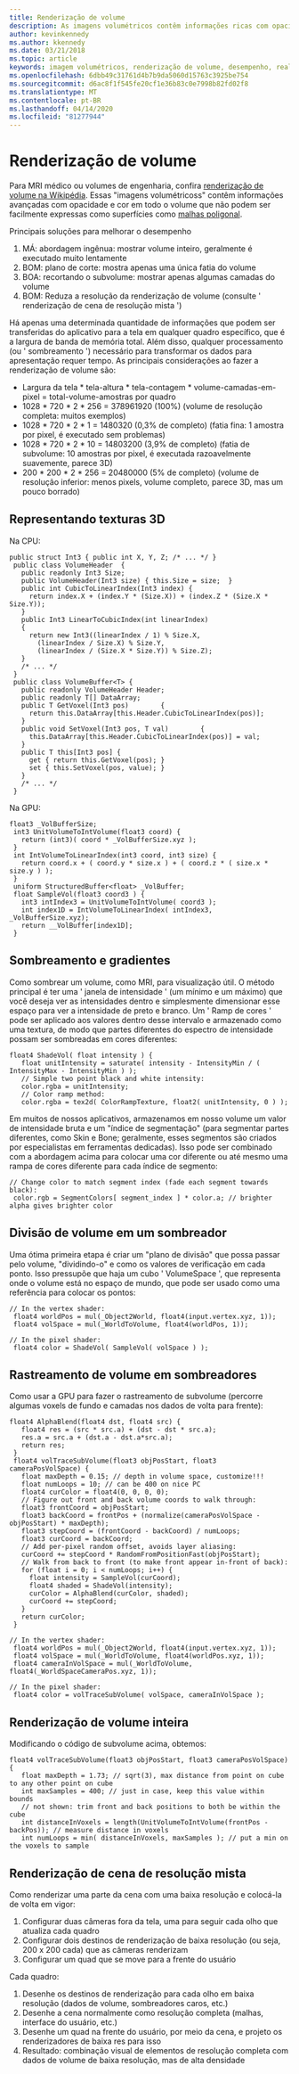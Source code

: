 ```yaml
---
title: Renderização de volume
description: As imagens volumétricos contêm informações ricas com opacidade e cores em todo o volume que não podem ser facilmente expressas como superfícies. Saiba como renderizar com eficiência imagens volumétricos dentro da realidade mista do Windows.
author: kevinkennedy
ms.author: kkennedy
ms.date: 03/21/2018
ms.topic: article
keywords: imagem volumétricos, renderização de volume, desempenho, realidade misturada
ms.openlocfilehash: 6dbb49c31761d4b7b9da5060d15763c3925be754
ms.sourcegitcommit: d6ac8f1f545fe20cf1e36b83c0e7998b82fd02f8
ms.translationtype: MT
ms.contentlocale: pt-BR
ms.lasthandoff: 04/14/2020
ms.locfileid: "81277944"
---
```

# <a name="volume-rendering"></a>Renderização de volume

Para MRI médico ou volumes de engenharia, confira [renderização de volume na Wikipédia](https://en.wikipedia.org/wiki/Volume_rendering). Essas "imagens volumétricoss" contêm informações avançadas com opacidade e cor em todo o volume que não podem ser facilmente expressas como superfícies como [malhas poligonal](https://en.wikipedia.org/wiki/Polygon_mesh).

Principais soluções para melhorar o desempenho
1. MÁ: abordagem ingênua: mostrar volume inteiro, geralmente é executado muito lentamente
2. BOM: plano de corte: mostra apenas uma única fatia do volume
3. BOA: recortando o subvolume: mostrar apenas algumas camadas do volume
4. BOM: Reduza a resolução da renderização de volume (consulte ' renderização de cena de resolução mista ')

Há apenas uma determinada quantidade de informações que podem ser transferidas do aplicativo para a tela em qualquer quadro específico, que é a largura de banda de memória total. Além disso, qualquer processamento (ou ' sombreamento ') necessário para transformar os dados para apresentação requer tempo. As principais considerações ao fazer a renderização de volume são:
* Largura da tela * tela-altura * tela-contagem * volume-camadas-em-pixel = total-volume-amostras por quadro
* 1028 * 720 * 2 * 256 = 378961920 (100%) (volume de resolução completa: muitos exemplos)
* 1028 * 720 * 2 * 1 = 1480320 (0,3% de completo) (fatia fina: 1 amostra por pixel, é executado sem problemas)
* 1028 * 720 * 2 * 10 = 14803200 (3,9% de completo) (fatia de subvolume: 10 amostras por pixel, é executada razoavelmente suavemente, parece 3D)
* 200 * 200 * 2 * 256 = 20480000 (5% de completo) (volume de resolução inferior: menos pixels, volume completo, parece 3D, mas um pouco borrado)

## <a name="representing-3d-textures"></a>Representando texturas 3D

Na CPU:

```
public struct Int3 { public int X, Y, Z; /* ... */ }
 public class VolumeHeader  {
   public readonly Int3 Size;
   public VolumeHeader(Int3 size) { this.Size = size;  }
   public int CubicToLinearIndex(Int3 index) {
     return index.X + (index.Y * (Size.X)) + (index.Z * (Size.X * Size.Y));
   }
   public Int3 LinearToCubicIndex(int linearIndex)
   {
     return new Int3((linearIndex / 1) % Size.X,
       (linearIndex / Size.X) % Size.Y,
       (linearIndex / (Size.X * Size.Y)) % Size.Z);
   }
   /* ... */
 }
 public class VolumeBuffer<T> {
   public readonly VolumeHeader Header;
   public readonly T[] DataArray;
   public T GetVoxel(Int3 pos)        {
     return this.DataArray[this.Header.CubicToLinearIndex(pos)];
   }
   public void SetVoxel(Int3 pos, T val)        {
     this.DataArray[this.Header.CubicToLinearIndex(pos)] = val;
   }
   public T this[Int3 pos] {
     get { return this.GetVoxel(pos); }
     set { this.SetVoxel(pos, value); }
   }
   /* ... */
 }
```

Na GPU:

```
float3 _VolBufferSize;
 int3 UnitVolumeToIntVolume(float3 coord) {
   return (int3)( coord * _VolBufferSize.xyz );
 }
 int IntVolumeToLinearIndex(int3 coord, int3 size) {
   return coord.x + ( coord.y * size.x ) + ( coord.z * ( size.x * size.y ) );
 }
 uniform StructuredBuffer<float> _VolBuffer;
 float SampleVol(float3 coord3 ) {
   int3 intIndex3 = UnitVolumeToIntVolume( coord3 );
   int index1D = IntVolumeToLinearIndex( intIndex3, _VolBufferSize.xyz);
   return __VolBuffer[index1D];
 }
```

## <a name="shading-and-gradients"></a>Sombreamento e gradientes

Como sombrear um volume, como MRI, para visualização útil. O método principal é ter uma ' janela de intensidade ' (um mínimo e um máximo) que você deseja ver as intensidades dentro e simplesmente dimensionar esse espaço para ver a intensidade de preto e branco. Um ' Ramp de cores ' pode ser aplicado aos valores dentro desse intervalo e armazenado como uma textura, de modo que partes diferentes do espectro de intensidade possam ser sombreadas em cores diferentes:

```
float4 ShadeVol( float intensity ) {
   float unitIntensity = saturate( intensity - IntensityMin / ( IntensityMax - IntensityMin ) );
   // Simple two point black and white intensity:
   color.rgba = unitIntensity;
   // Color ramp method:
   color.rgba = tex2d( ColorRampTexture, float2( unitIntensity, 0 ) );
```

Em muitos de nossos aplicativos, armazenamos em nosso volume um valor de intensidade bruta e um "índice de segmentação" (para segmentar partes diferentes, como Skin e Bone; geralmente, esses segmentos são criados por especialistas em ferramentas dedicadas). Isso pode ser combinado com a abordagem acima para colocar uma cor diferente ou até mesmo uma rampa de cores diferente para cada índice de segmento:

```
// Change color to match segment index (fade each segment towards black):
 color.rgb = SegmentColors[ segment_index ] * color.a; // brighter alpha gives brighter color
```

## <a name="volume-slicing-in-a-shader"></a>Divisão de volume em um sombreador

Uma ótima primeira etapa é criar um "plano de divisão" que possa passar pelo volume, "dividindo-o" e como os valores de verificação em cada ponto. Isso pressupõe que haja um cubo ' VolumeSpace ', que representa onde o volume está no espaço de mundo, que pode ser usado como uma referência para colocar os pontos:

```
// In the vertex shader:
 float4 worldPos = mul(_Object2World, float4(input.vertex.xyz, 1));
 float4 volSpace = mul(_WorldToVolume, float4(worldPos, 1));
```

```
// In the pixel shader:
 float4 color = ShadeVol( SampleVol( volSpace ) );
```

## <a name="volume-tracing-in-shaders"></a>Rastreamento de volume em sombreadores

Como usar a GPU para fazer o rastreamento de subvolume (percorre algumas voxels de fundo e camadas nos dados de volta para frente):

```
float4 AlphaBlend(float4 dst, float4 src) {
   float4 res = (src * src.a) + (dst - dst * src.a);
   res.a = src.a + (dst.a - dst.a*src.a);
   return res;
 }
 float4 volTraceSubVolume(float3 objPosStart, float3 cameraPosVolSpace) {
   float maxDepth = 0.15; // depth in volume space, customize!!!
   float numLoops = 10; // can be 400 on nice PC
   float4 curColor = float4(0, 0, 0, 0);
   // Figure out front and back volume coords to walk through:
   float3 frontCoord = objPosStart;
   float3 backCoord = frontPos + (normalize(cameraPosVolSpace - objPosStart) * maxDepth);
   float3 stepCoord = (frontCoord - backCoord) / numLoops;
   float3 curCoord = backCoord;
   // Add per-pixel random offset, avoids layer aliasing:
   curCoord += stepCoord * RandomFromPositionFast(objPosStart);
   // Walk from back to front (to make front appear in-front of back):
   for (float i = 0; i < numLoops; i++) {
     float intensity = SampleVol(curCoord);
     float4 shaded = ShadeVol(intensity);
     curColor = AlphaBlend(curColor, shaded);
     curCoord += stepCoord;
   }
   return curColor;
 }
```

```
// In the vertex shader:
 float4 worldPos = mul(_Object2World, float4(input.vertex.xyz, 1));
 float4 volSpace = mul(_WorldToVolume, float4(worldPos.xyz, 1));
 float4 cameraInVolSpace = mul(_WorldToVolume, float4(_WorldSpaceCameraPos.xyz, 1));
```

```
// In the pixel shader:
 float4 color = volTraceSubVolume( volSpace, cameraInVolSpace );
```

## <a name="whole-volume-rendering"></a>Renderização de volume inteira

Modificando o código de subvolume acima, obtemos:

```
float4 volTraceSubVolume(float3 objPosStart, float3 cameraPosVolSpace) {
   float maxDepth = 1.73; // sqrt(3), max distance from point on cube to any other point on cube
   int maxSamples = 400; // just in case, keep this value within bounds
   // not shown: trim front and back positions to both be within the cube
   int distanceInVoxels = length(UnitVolumeToIntVolume(frontPos - backPos)); // measure distance in voxels
   int numLoops = min( distanceInVoxels, maxSamples ); // put a min on the voxels to sample
```

## <a name="mixed-resolution-scene-rendering"></a>Renderização de cena de resolução mista

Como renderizar uma parte da cena com uma baixa resolução e colocá-la de volta em vigor:
1. Configurar duas câmeras fora da tela, uma para seguir cada olho que atualiza cada quadro
2. Configurar dois destinos de renderização de baixa resolução (ou seja, 200 x 200 cada) que as câmeras renderizam
3. Configurar um quad que se move para a frente do usuário

Cada quadro:
1. Desenhe os destinos de renderização para cada olho em baixa resolução (dados de volume, sombreadores caros, etc.)
2. Desenhe a cena normalmente como resolução completa (malhas, interface do usuário, etc.)
3. Desenhe um quad na frente do usuário, por meio da cena, e projeto os renderizadores de baixa res para isso
4. Resultado: combinação visual de elementos de resolução completa com dados de volume de baixa resolução, mas de alta densidade
